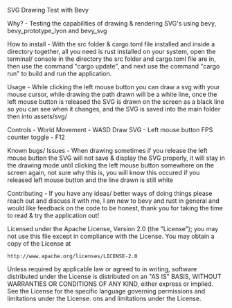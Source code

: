 SVG Drawing Test with Bevy

Why? - Testing the capabilities of drawing & rendering SVG's using bevy, bevy_prototype_lyon and bevy_svg

How to install - With the src folder & cargo.toml file installed and inside a directory 
together, all you need is rust installed on your system, open the terminal/ console in 
the directory the src folder and cargo.toml file are in, then use the command "cargo update", 
and next use the command "cargo run" to build and run the application.

Usage - While clicking the left mouse button you can draw a svg with your mouse cursor, 
while drawing the path drawn will be a white line, once the left mouse button is released 
the SVG is drawn on the screen as a black line so you can see when it changes, and the 
SVG is saved into the main folder then into assets/svg/

Controls - World Movement - WASD
           Draw SVG - Left mouse button
           FPS counter toggle - F12

Known bugs/ Issues - When drawing sometimes if you release the left mouse button the 
SVG will not save & display the SVG properly, it will stay in the drawing mode until 
clicking the left mouse button somewhere on the screen again, not sure why this is, 
you will know this occured if you released left mouse button and the line drawn is still white

Contributing - If you have any ideas/ better ways of doing things please reach out 
and discuss it with me, I am new to bevy and rust in general and would like feedback 
on the code to be honest, thank you for taking the time to read & try the application out!

Licensed under the Apache License, Version 2.0 (the "License");
you may not use this file except in compliance with the License.
You may obtain a copy of the License at

    http://www.apache.org/licenses/LICENSE-2.0

Unless required by applicable law or agreed to in writing, software
distributed under the License is distributed on an "AS IS" BASIS,
WITHOUT WARRANTIES OR CONDITIONS OF ANY KIND, either express or implied.
See the License for the specific language governing permissions and
limitations under the License.
ons and
limitations under the License.
